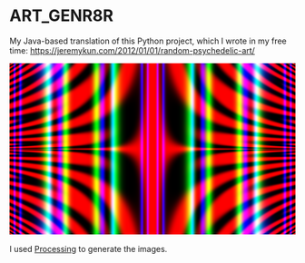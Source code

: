 # ART_GENR8R

My Java-based translation of this Python project, which I wrote in my free time: https://jeremykun.com/2012/01/01/random-psychedelic-art/

![](examples/20172901_125548-0800.png)

I used [Processing](https://processing.org/) to generate the images.
